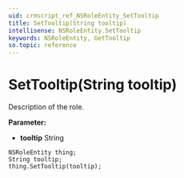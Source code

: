 ```yaml
---
uid: crmscript_ref_NSRoleEntity_SetTooltip
title: SetTooltip(String tooltip)
intellisense: NSRoleEntity.SetTooltip
keywords: NSRoleEntity, GetTooltip
so.topic: reference
---
```


# SetTooltip(String tooltip)

Description of the role.

**Parameter:** 
* **tooltip** String

```crmscript
NSRoleEntity thing;
String tooltip;
thing.SetTooltip(tooltip);
```

